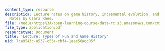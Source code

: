 ```yaml
---
content_type: resource
description: Lecture notes on game history, incremental evolution, and types of fun.
  Notes by Clara Rhee.
file: /media/https%3A/open-learning-course-data-rc.s3.amazonaws.com/cms-608-game-design-spring-2008/7ca9543ca537c55ccbf41aae50acc05f_MITCMS_608s08_lec_notes04.pdf
file_type: application/pdf
resourcetype: Document
title: 'Lecture: Types of Fun and Game History'
uid: 7ca9543c-a537-c55c-cbf4-1aae50acc05f
---
```

